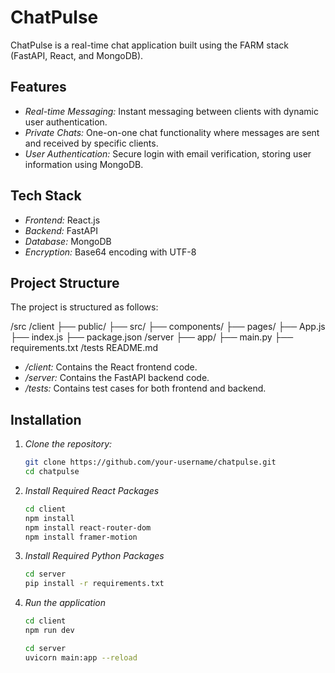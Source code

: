 # ChatPulse

ChatPulse is a real-time chat application built using the FARM stack (FastAPI, React, and MongoDB).

## Features

- *Real-time Messaging:* Instant messaging between clients with dynamic user authentication.
- *Private Chats:* One-on-one chat functionality where messages are sent and received by specific clients.
- *User Authentication:* Secure login with email verification, storing user information using MongoDB.

## Tech Stack

- *Frontend:* React.js
- *Backend:* FastAPI
- *Database:* MongoDB
- *Encryption:* Base64 encoding with UTF-8

## Project Structure

The project is structured as follows:

/src
/client
├── public/
├── src/
├── components/
├── pages/
├── App.js
├── index.js
├── package.json
/server
├── app/
├── main.py
├── requirements.txt
/tests
README.md

- */client:* Contains the React frontend code.
- */server:* Contains the FastAPI backend code.
- */tests:* Contains test cases for both frontend and backend.

## Installation

1. *Clone the repository:*

   ```bash
   git clone https://github.com/your-username/chatpulse.git
   cd chatpulse

2. *Install Required React Packages*
   ```bash
   cd client
   npm install
   npm install react-router-dom
   npm install framer-motion

4. *Install Required Python Packages*
   ```bash
   cd server
   pip install -r requirements.txt

6. *Run the application*
   ```bash
   cd client
   npm run dev

   cd server
   uvicorn main:app --reload
